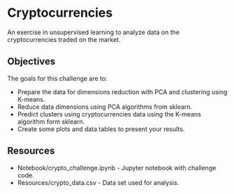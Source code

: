 # Cryptocurrencies

An exercise in unsupervised learning to analyze data on the cryptocurrencies traded on the market.

## Objectives
The goals for this challenge are to:

* Prepare the data for dimensions reduction with PCA and clustering using K-means.
* Reduce data dimensions using PCA algorithms from sklearn.
* Predict clusters using cryptocurrencies data using the K-means algorithm form sklearn.
* Create some plots and data tables to present your results.

## Resources

* Notebook/crypto_challenge.ipynb - Jupyter notebook with challenge code.
* Resources/crypto_data.csv - Data set used for analysis.